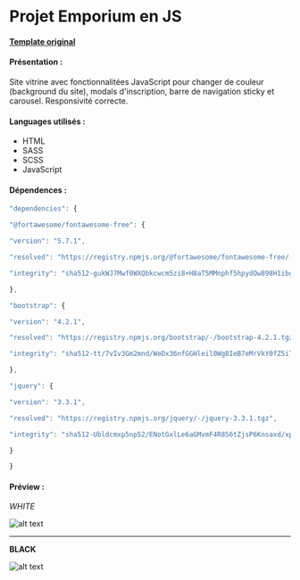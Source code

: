 # Projet Emporium en JS

#### [Template original](https://demo.goodlayers.com/infinite/homepages/emporium/#)

#### Présentation :

Site vitrine avec fonctionnalitées JavaScript pour changer de couleur (background du site), modals d'inscription, barre de navigation sticky et carousel. Responsivité correcte.

#### Languages utilisés : 

- HTML
- SASS
- SCSS
- JavaScript

#### Dépendences : 

```javascript
"dependencies": {

"@fortawesome/fontawesome-free": {

"version": "5.7.1",

"resolved": "https://registry.npmjs.org/@fortawesome/fontawesome-free/-/fontawesome-free-5.7.1.tgz",

"integrity": "sha512-gukWJ7Mwf0WXQbkcwcm5zi8+H8aT5MMnphf5hpydOw898H1ibgm2cyejHgk6Km/FTvrPp5ppUHLrlFwt0QxsQw=="

},

"bootstrap": {

"version": "4.2.1",

"resolved": "https://registry.npmjs.org/bootstrap/-/bootstrap-4.2.1.tgz",

"integrity": "sha512-tt/7vIv3Gm2mnd/WeDx36nfGGHleil0Wg8IeB7eMrVkY0fZ5iTaBisSh8oNANc2IBsCc6vCgCNTIM/IEN0+50Q=="

},

"jquery": {

"version": "3.3.1",

"resolved": "https://registry.npmjs.org/jquery/-/jquery-3.3.1.tgz",

"integrity": "sha512-Ubldcmxp5np52/ENotGxlLe6aGMvmF4R8S6tZjsP6Knsaxd/xp3Zrh50cG93lR6nPXyUFwzN3ZSOQI0wRJNdGg=="

}

}

```

#### Préview : 

*WHITE*

![alt text](https://github.com/bricojack79/emporium/blob/master/public/images/img1.jpg "Préview 1")

---------------------------

**BLACK**

![alt text](https://github.com/bricojack79/emporium/blob/master/public/images/img2.jpg "Préview 2")